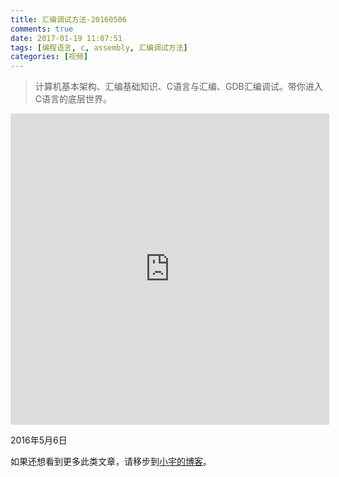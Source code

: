 ```yaml
---
title: 汇编调试方法-20160506
comments: true
date: 2017-01-19 11:07:51
tags: [编程语言, c, assembly, 汇编调试方法]
categories: [视频]
---
```


> 计算机基本架构、汇编基础知识、C语言与汇编、GDB汇编调试。带你进入C语言的底层世界。


<center><iframe height=498 width=510 src='http://player.youku.com/embed/XMjQxMTgzNzM2NA==' frameborder=0 'allowfullscreen'></iframe></center>

2016年5月6日

如果还想看到更多此类文章，请移步到[小宇的博客](http://shenyu.wiki)。
